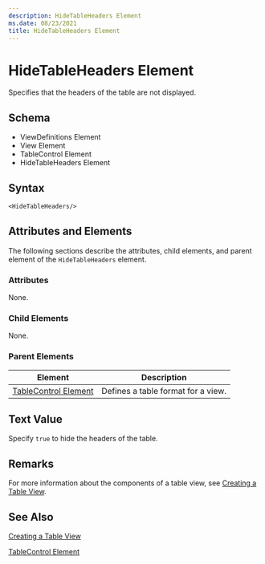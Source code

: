 ```yaml
---
description: HideTableHeaders Element
ms.date: 08/23/2021
title: HideTableHeaders Element
---
```

# HideTableHeaders Element

Specifies that the headers of the table are not displayed.

## Schema

- ViewDefinitions Element
- View Element
- TableControl Element
- HideTableHeaders Element

## Syntax

```vb
<HideTableHeaders/>
```

## Attributes and Elements

The following sections describe the attributes, child elements, and parent element of the
`HideTableHeaders` element.

### Attributes

None.

### Child Elements

None.

### Parent Elements

|Element|Description|
|-------------|-----------------|
|[TableControl Element](./tablecontrol-element-format.md)|Defines a table format for a view.|

## Text Value

Specify `true` to hide the headers of the table.

## Remarks

For more information about the components of a table view, see [Creating a Table View](./creating-a-table-view.md).

## See Also

[Creating a Table View](./creating-a-table-view.md)

[TableControl Element](./tablecontrol-element-format.md)
